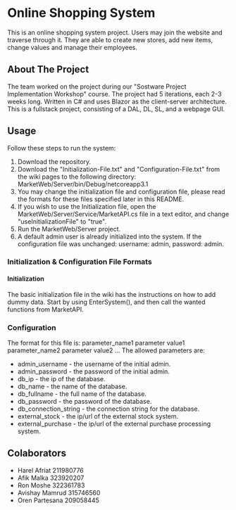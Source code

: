 # Online Shopping System
This is an online shopping system project. Users may join the website and traverse through it.
They are able to create new stores, add new items, change values and manage their employees.

## About The Project
The team worked on the project during our "Sostware Project Implementation Workshop" course.
The project had 5 iterations, each 2-3 weeks long. Written in C# and uses Blazor as the client-server architecture.
This is a fullstack project, consisting of a DAL, DL, SL, and a webpage GUI.

## Usage
Follow these steps to run the system:

1. Download the repository.
2. Download the "Initialization-File.txt" and "Configuration-File.txt" from the wiki pages to the following directory:
   MarketWeb/Server/bin/Debug/netcoreapp3.1
4. You may change the initialization file and configuration file, please read the formats for these files specified later in this README. 
5. If you wish to use the Initialization file, open the MarketWeb/Server/Service/MarketAPI.cs file in a text editor, and change "useInitializationFile" to "true".
6. Run the MarketWeb/Server project.
7. A default admin user is already initialized into the system. If the configuration file was unchanged: username: admin, password: admin.

### Initialization & Configuration File Formats
#### Initialization
The basic initialization file in the wiki has the instructions on how to add dummy data.
Start by using EnterSystem(), and then call the wanted functions from MarketAPI.
### Configuration
The format for this file is:
parameter_name1 parameter value1
parameter_name2 parameter value2
...
The allowed parameters are:
* admin_username - the username of the initial admin.
* admin_password - the password of the initial admin.
* db_ip - the ip of the database.
* db_name - the name of the database.
* db_fullname - the full name of the database.
* db_password - the password of the database.
* db_connection_string - the connection string for the database.
* external_stock - the ip/url of the external stock system.
* external_purchase - the ip/url of the external purchase processing system.

## Colaborators
- Harel Afriat 211980776
- Afik Malka 323920207
- Ron Moshe 322361783
- Avishay Mamrud 315746560
- Oren Partesana 209058445
